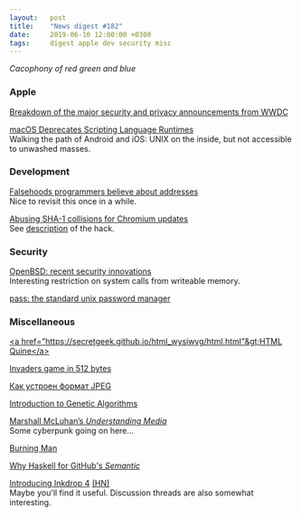 ```yaml
---
layout:   post
title:    "News digest #182"
date:     2019-06-10 12:00:00 +0300
tags:     digest apple dev security misc
---
```


_Cacophony of red green and blue_

<!-- I really don't have a suitable smart quote for today. So let me speak whatever is on my mind right now. -->

### Apple

[Breakdown of the major security and privacy announcements from WWDC](https://wwdcbysundell.com/2019/anastasiia-voitova-on-security/)

[macOS Deprecates Scripting Language Runtimes](https://developer.apple.com/documentation/macos_release_notes/macos_10_15_beta_release_notes#3318257)<br/>
Walking the path of Android and iOS: UNIX on the inside, but not accessible to unwashed masses.

### Development

[Falsehoods programmers believe about addresses](https://www.mjt.me.uk/posts/falsehoods-programmers-believe-about-addresses/)<br/>
Nice to revisit this once in a while.

[Abusing SHA-1 collisions for Chromium updates](https://github.com/NixOS/nixpkgs/blob/master/pkgs/applications/networking/browsers/chromium/update.nix#L96)<br/>
See [description](https://twitter.com/stdlib/status/1136629930060636162) of the hack.

### Security

[OpenBSD: recent security innovations](https://undeadly.org/cgi?action=article;sid=20190605110020)<br/>
Interesting restriction on system calls from writeable memory.

[pass: the standard unix password manager](https://www.passwordstore.org/)

### Miscellaneous

[&lt;a href="https://secretgeek.github.io/html_wysiwyg/html.html"&gt;HTML Quine&lt;/a&gt;](https://secretgeek.github.io/html_wysiwyg/html.html)

[Invaders game in 512 bytes](https://github.com/nanochess/Invaders)

[Как устроен формат JPEG](https://habr.com/ru/post/454944/)

[Introduction to Genetic Algorithms](https://blog.floydhub.com/introduction-to-genetic-algorithms/)

[Marshall McLuhan’s _Understanding Media_](http://2012diaries.blogspot.com/2012/05/man-becomes-sex-organs-of-machine-world.html)<br/>
Some cyberpunk going on here...

[Burning Man](https://en.wikipedia.org/wiki/Burning_Man)

[Why Haskell for GitHub's _Semantic_](https://github.com/github/semantic/blob/master/docs/why-haskell.md)

[Introducing Inkdrop 4](https://blog.inkdrop.info/introducing-inkdrop-4-9d0c63de16d2) [(HN)](https://news.ycombinator.com/item?id=20103589)<br/>
Maybe you'll find it useful. Discussion threads are also somewhat interesting.
